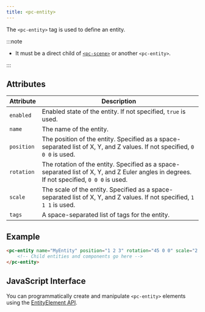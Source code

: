 ```yaml
---
title: <pc-entity>
---
```


The `<pc-entity>` tag is used to define an entity.

:::note

* It must be a direct child of [`<pc-scene>`](pc-scene.md) or another `<pc-entity>`.

:::

## Attributes

| Attribute | Description |
| --- | --- |
| `enabled` | Enabled state of the entity. If not specified, `true` is used. |
| `name` | The name of the entity. |
| `position` | The position of the entity. Specified as a space-separated list of X, Y, and Z values. If not specified, `0 0 0` is used. |
| `rotation` | The rotation of the entity. Specified as a space-separated list of X, Y, and Z Euler angles in degrees. If not specified, `0 0 0` is used. |
| `scale` | The scale of the entity. Specified as a space-separated list of X, Y, and Z values. If not specified, `1 1 1` is used. |
| `tags` | A space-separated list of tags for the entity. |

## Example

```html
<pc-entity name="MyEntity" position="1 2 3" rotation="45 0 0" scale="2 2 2" tags="tag1 tag2">
    <!-- Child entities and components go here -->
</pc-entity>
```

## JavaScript Interface

You can programmatically create and manipulate `<pc-entity>` elements using the [EntityElement API](https://api.playcanvas.com/classes/EngineWebComponents.EntityElement.html).
